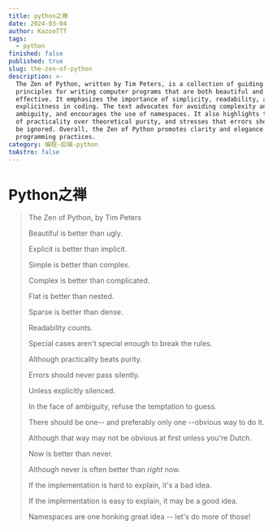 ```yaml
---
title: python之禅
date: 2024-03-04
author: KazooTTT
tags:
  - python
finished: false
published: true
slug: the-zen-of-python
description: >-
  The Zen of Python, written by Tim Peters, is a collection of guiding
  principles for writing computer programs that are both beautiful and
  effective. It emphasizes the importance of simplicity, readability, and
  explicitness in coding. The text advocates for avoiding complexity and
  ambiguity, and encourages the use of namespaces. It also highlights the value
  of practicality over theoretical purity, and stresses that errors should not
  be ignored. Overall, the Zen of Python promotes clarity and elegance in
  programming practices.
category: 编程-后端-python
toAstro: false
---
```


# Python之禅

> The Zen of Python, by Tim Peters
>
> Beautiful is better than ugly.
>
> Explicit is better than implicit.
>
> Simple is better than complex.
>
> Complex is better than complicated.
>
> Flat is better than nested.
>
> Sparse is better than dense.
>
> Readability counts.
>
> Special cases aren't special enough to break the rules.
>
> Although practicality beats purity.
>
> Errors should never pass silently.
>
> Unless explicitly silenced.
>
> In the face of ambiguity, refuse the temptation to guess.
>
> There should be one-- and preferably only one --obvious way to do it.
>
> Although that way may not be obvious at first unless you're Dutch.
>
> Now is better than never.
>
> Although never is often better than _right_ now.
>
> If the implementation is hard to explain, it's a bad idea.
>
> If the implementation is easy to explain, it may be a good idea.
>
> Namespaces are one honking great idea -- let's do more of those!

